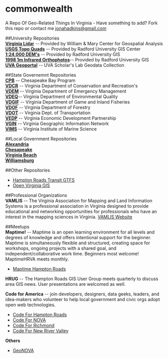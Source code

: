 # commonwealth
A Repo Of Geo-Related Things In Virginia - Have something to add? Fork this repo or contact me jonahadkins@gmail.com  

##University Repositories  
**[Virginia Lidar](http://virginialidar.com/)** -- Provided by William & Mary Center for Geospatial Analysis  
**[USGS Topo Quads](http://www.radford.edu/content/csat/home/gis-center/drg.html)** -- Provided by Radford University GIS Center  
**[1:24,000 DEM's](http://www.radford.edu/content/csat/home/gis-center/dem.html)** -- Provided by Radford University GIS  
**[1998 1m Infrared Orthophotos](http://www.radford.edu/content/csat/home/gis-center/quadrangles.html)**-- Provided by Radford University GIS  
**[UVA Geoportal](http://gis.lib.virginia.edu/)** -- UVA Scholar's Lab Geodata Collection  


##State Governemnt Repositories  
**[CPB](http://www.chesapeakebay.net/data#downloads)** -- Chesapeake Bay Program  
**[VDCR](http://www.dcr.virginia.gov/natural_heritage/clinfo.shtml#dev)** -- Virginia Department of Conservation and Recreation's  
**[VDEM](http://www.vaemergency.gov/em-community/em-resources/gis)** -- Virginia Department of Emergency Management  
**[VDEQ](http://www.deq.virginia.gov/ConnectWithDEQ/VEGIS.aspx)**-- Virginia Department of Environmental Quality  
**[VDGIF](http://www.dgif.virginia.gov/gis/gis-data.asp)** -- Virginia Department of Game and Inland Fisheries  
**[VDOF](http://www.dof.virginia.gov/gis/)** -- Virginia Department of Forestry  
**[VDOT](http://gis.virginiadot.org/)** -- Virginia Dept. of Transportation  
**[VEDP](http://gis.yesvirginia.org/)** -- Virginia Economic Development Partnership  
**[VGIN](http://vgin.maps.arcgis.com/home/)** -- Virginia Geographic Information Network  
**[VIMS](http://ccrm.vims.edu/gis_data_maps/data/index.html)** -- Virginia Institute of Marine Science  

##Local Government Repositories  
**[Alexandria]( http://data.alexgis.opendata.arcgis.com/)**  
**[Chesapeake](http://public.chesva.opendata.arcgis.com/)**    
**[Virginia Beach](http://oldbeta.vbgov.opendata.arcgis.com/)**    
**[Williamsburg](http://www.williamsburgva.gov/Index.aspx?page=793)**    

##Other Repositories  
* [Hampton Roads Transit GTFS](http://www.gtfs-data-exchange.com/agency/hampton-roads-transit-hrt/)
* [Open Virginia GIS](https://github.com/jalbertbowden/open-virginia-gis)  

##Professional Organizations  
**VAMLIS** -- The Virginia Association for Mapping and Land Information Systems is a professional association in Virginia designed to provide educational and networking opportunities for professionals who have an interest in the mapping sciences in Virginia.  [VAMLIS Website](http://www.vamlis.org/)  

##Meetups  
**Maptime!** -- Maptime is an open learning environment for all levels and degrees of knowledge and offers intentional support for the beginner. Maptime is simultaneously flexible and structured, creating space for workshops, ongoing projects with a shared goal, and independent/collaborative work time. Beginners most welcome! MaptimeHRVA meets monthly.
* [Maptime Hampton Roads](http://maptime.github.io/hrva/)  

**HRUG** -- The Hampton Roads GIS User Group meets quarterly to discuss area GIS news. User presentations are welcomed as well.  

**Code for America** -- join developers, designers, data geeks, leaders, and idea-makers who volunteer to help local government and civic orgs adopt open web technologies.  
* [Code For Hampton Roads](http://www.meetup.com/Code4HR/)
* [Code For NOVA](http://www.meetup.com/Code-for-NoVA/)
* [Code For Richmond](http://www.meetup.com/804RVA/events/167741772/)
* [Code For New River Valley](http://www.meetup.com/codefornrv/)  

**Others**  
* [GeoNOVA](http://www.meetup.com/Geo-NoVA/)

